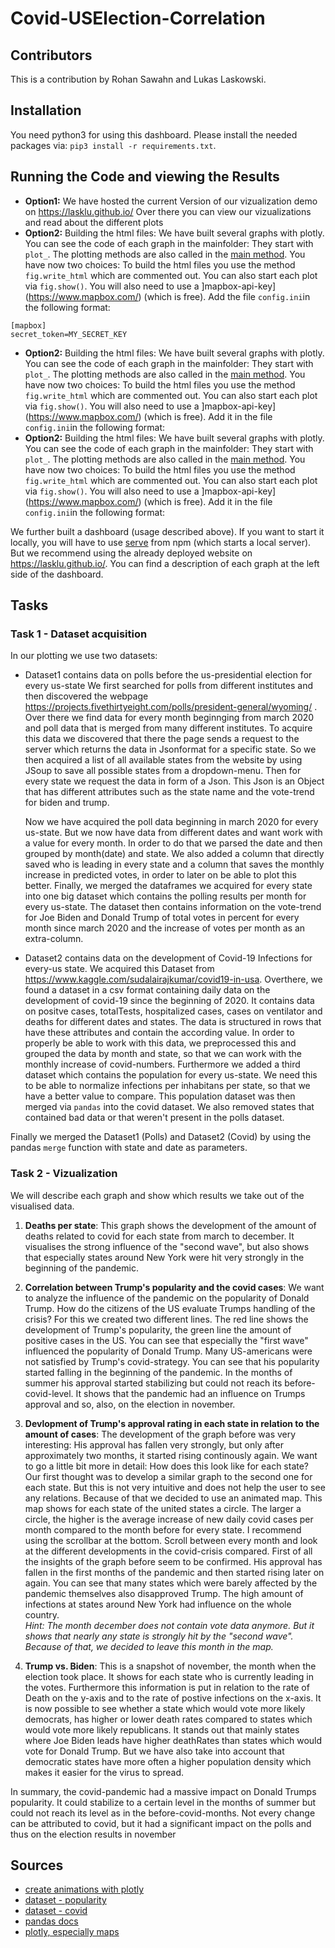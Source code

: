 # Covid-USElection-Correlation
## Contributors
This is a contribution by Rohan Sawahn and Lukas Laskowski.
## Installation
You need python3 for using this dashboard. Please install the needed packages via: ``pip3 install -r requirements.txt``.

## Running the Code and viewing the Results
- **Option1:** We have hosted the current Version of our vizualization demo on https://lasklu.github.io/ Over there you can view our vizualizations and read about the different plots
- **Option2:** Building the html files: We have built several graphs with plotly. You can see the code of each graph in the mainfolder: They start with ``plot_``. The plotting methods are also called in the [main method](https://github.com/rohansaw/Covid-USElection-Correlation/blob/60cdbad170d608cdcac6738a4ba8e7855f54b07a/main.py#L10). You have now two choices: To build the html files you use the method ``fig.write_html`` which are commented out. You can also start each plot via ``fig.show()``. You will also need to use a ]mapbox-api-key](https://www.mapbox.com/) (which is free). Add  the file ```config.ini```in the following format:
```
[mapbox]
secret_token=MY_SECRET_KEY
```

- **Option2:** Building the html files: We have built several graphs with plotly. You can see the code of each graph in the mainfolder: They start with ``plot_``. The plotting methods are also called in the [main method](https://github.com/rohansaw/Covid-USElection-Correlation/blob/60cdbad170d608cdcac6738a4ba8e7855f54b07a/main.py#L10). You have now two choices: To build the html files you use the method ``fig.write_html`` which are commented out. You can also start each plot via ``fig.show()``. You will also need to use a ]mapbox-api-key](https://www.mapbox.com/) (which is free). Add it in the file ```config.ini```in the following format:
- **Option2:** Building the html files: We have built several graphs with plotly. You can see the code of each graph in the mainfolder: They start with ``plot_``. The plotting methods are also called in the [main method](https://github.com/rohansaw/Covid-USElection-Correlation/blob/60cdbad170d608cdcac6738a4ba8e7855f54b07a/main.py#L10). You have now two choices: To build the html files you use the method ``fig.write_html`` which are commented out. You can also start each plot via ``fig.show()``. You will also need to use a ]mapbox-api-key](https://www.mapbox.com/) (which is free). Add it in the file ```config.ini```in the following format:


We further built a dashboard (usage described above). If you want to start it locally, you will have to use [serve](https://www.npmjs.com/package/serve) from npm (which starts a local server). But we recommend using the already deployed website on https://lasklu.github.io/. You can find a description of each graph at the left side of the dashboard.

## Tasks
### Task 1 - Dataset acquisition
In our plotting we use two datasets:
- Dataset1 contains data on polls before the us-presidential election for every us-state
We first searched for polls from different institutes and then discovered the webpage https://projects.fivethirtyeight.com/polls/president-general/wyoming/ . Over there we find data for every month beginnging from march 2020 and poll data that is merged from many different institutes. To acquire this data we discovered that there the page sends a request to the server which returns the data in Jsonformat for a specific state.
So we then acquired a list of all available states from the website by using JSoup to save all possible states from a dropdown-menu. Then for every state we request the data in form of a Json. This Json is an Object that has different attributes such as the state name and the vote-trend for biden and trump.

    Now we have acquired the poll data beginning in march 2020 for every us-state. But we now have data from different dates and want work with a value for every month. In order to do that we parsed the date and then grouped by month(date) and state. We also added a column that directly saved who is leading in every state and a column that saves the monthly increase in predicted votes, in order to later on be able to plot this better. Finally, we merged the dataframes we acquired for every state into one big dataset which contains the polling results per month for every us-state. The dataset then contains information on the vote-trend for Joe  Biden and Donald Trump  of total votes in percent for every month since march 2020 and the increase of votes per month as an extra-column.

- Dataset2 contains data on the development of Covid-19 Infections for every-us state.
We acquired this Dataset from https://www.kaggle.com/sudalairajkumar/covid19-in-usa. Overthere, we found a dataset in a csv format containing daily data on the development of covid-19 since the beginning of 2020. It contains data on positve cases, totalTests, hospitalized cases, cases on ventilator and deaths for different dates and states. The data is structured in rows that have these attributes and contain the according value. In order to properly be able to work with this data, we preprocessed this and grouped the data by month and state, so that we can work with the monthly increase of covid-numbers.
Furthermore we added a third dataset which contains the population for every us-state. We need this to be able to normalize infections per inhabitans per state, so that we have a better value to compare. This population dataset was then merged via ```pandas``` into the covid dataset. We also removed states that contained bad data or that weren't present in the polls dataset.

Finally we merged the Dataset1 (Polls) and Dataset2 (Covid) by using the pandas ```merge``` function with state and date as parameters.

### Task 2 - Vizualization
We will describe each graph and show which results we take out of the visualised data.
1. **Deaths per state**: This graph shows the development of the amount of deaths related to covid for each state from march to december. It visualises the strong influence of the "second wave", but also shows that especially states around New York were hit very strongly in the beginning of the pandemic.
2. **Correlation between Trump's popularity and the covid cases**: We want to analyze the influence of the pandemic on the popularity of Donald Trump. How do the citizens of the US evaluate Trumps handling of the crisis? For this we created two different lines. The red line shows the development of Trump's popularity, the green line the amount of positive cases in the US. You can see that especially the "first wave" influenced the popularity of Donald Trump. Many US-americans were not satisfied by Trump's covid-strategy. You can see that his popularity started falling in the beginning of the pandemic. In the months of summer his approval started stabilizing but could not reach its before-covid-level. It shows that the pandemic had an influence on Trumps approval and so, also, on the election in november.
3. **Devlopment of Trump's approval rating in each state in relation to the amount of cases**: The development of the graph before was very interesting: His approval has fallen very strongly, but only after approximately two months, it started rising continously again. We want to go a little bit more in detail: How does this look like for each state? Our first thought was to develop a similar graph to the second one for each state. But this is not very intuitive and does not help the user to see any relations. Because of that we decided to use an animated map. This map shows for each state of the united states a circle. The larger a circle, the higher is the average increase of new daily covid cases per month compared to the month before for every state. I recommend using the scrollbar at the bottom. Scroll between every month and look at the different developments in the covid-crisis compared. First of all the insights of the graph before seem to be confirmed. His approval has fallen in the first months of the pandemic and then started rising later on again. You can see that many states which were barely affected by the pandemic themselves also disapproved Trump. The high amount of infections at states around New York had influence on the whole country.<br/>
*Hint: The month december does not contain vote data anymore. But it shows that nearly any state is strongly hit by the "second wave". Because of that, we decided to leave this month in the map.*

4. **Trump vs. Biden**: This is a snapshot of november, the month when the election took place. It shows for each state who is currently leading in the votes. Furthermore this information is put in relation to the rate of Death on the y-axis and to the rate of postive infections on the x-axis. It is now possible to see whether a state which would vote more likely democrats, has higher or lower death rates compared to states which would vote more likely republicans. It stands out that mainly states where Joe Biden leads have higher deathRates than states which would vote for Donald Trump. But we have also take into account that democratic states have more often a higher population density which makes it easier for the virus to spread.

In summary, the covid-pandemic had a massive impact on Donald Trumps popularity. It could stabilize to a certain level in the months of summer but could not reach its level as in the before-covid-months. Not every change can be attributed to covid, but it had a significant impact on the polls and thus on the election results in november


## Sources
* [create animations with plotly](https://towardsdatascience.com/how-to-create-animated-scatter-maps-with-plotly-and-dash-f10bb82d357a)
* [dataset - popularity](https://projects.fivethirtyeight.com/polls/president-general/wyoming/)
* [dataset - covid](https://www.kaggle.com/sudalairajkumar/covid19-in-usa)
* [pandas docs](https://pandas.pydata.org/docs/)
* [plotly, especially maps](https://plotly.com/python/bubble-maps/)
